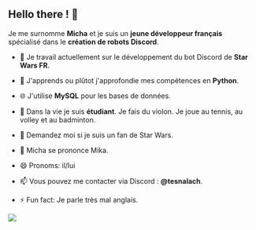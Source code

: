 ## Hello there ! 👋

Je me surnomme **Micha** et je suis un **jeune développeur français** spécialisé dans le **création de robots Discord**.

- 🔭 Je travail actuellement sur le développement du bot Discord de **Star Wars FR**.
- 🌱 J'apprends ou plûtot j'approfondie mes compétences en **Python**.
- 🌐 J'utilise **MySQL** pour les bases de données.


- 🧬 Dans la vie je suis **étudiant**. Je fais du violon. Je joue au tennis, au volley et au badminton.
- 👀 Demandez moi si je suis un fan de Star Wars.
- 💢 Micha se prononce Mika.
- 😄 Pronoms: il/lui


- 📫 Vous pouvez me contacter via Discord : **@tesnalach**.
- ⚡ Fun fact: Je parle très mal anglais.

[<img src="https://i.imgur.com/U2fS8pZ.png">](https://discord.com/users/1191481981226201141)
